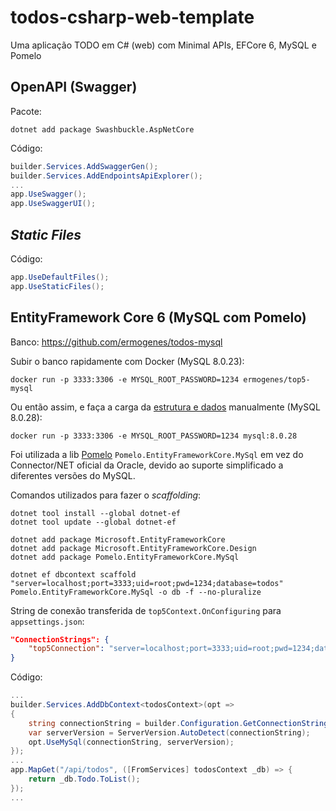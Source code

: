 # todos-csharp-web-template
Uma aplicação TODO em C# (web) com Minimal APIs, EFCore 6, MySQL e Pomelo

## OpenAPI (Swagger)

Pacote:
```
dotnet add package Swashbuckle.AspNetCore
```

Código:
```cs
builder.Services.AddSwaggerGen();
builder.Services.AddEndpointsApiExplorer();
...
app.UseSwagger();
app.UseSwaggerUI();
```

## _Static Files_

Código:
```cs
app.UseDefaultFiles();
app.UseStaticFiles();
```

## EntityFramework Core 6 (MySQL com Pomelo)

Banco: https://github.com/ermogenes/todos-mysql

Subir o banco rapidamente com Docker (MySQL 8.0.23):

```
docker run -p 3333:3306 -e MYSQL_ROOT_PASSWORD=1234 ermogenes/top5-mysql
```

Ou então assim, e faça a carga da [estrutura e dados](https://github.com/ermogenes/top5-mysql/blob/master/scripts/top5.sql) manualmente  (MySQL 8.0.28):

```
docker run -p 3333:3306 -e MYSQL_ROOT_PASSWORD=1234 mysql:8.0.28
```

Foi utilizada a lib [Pomelo](https://github.com/PomeloFoundation/Pomelo.EntityFrameworkCore.MySql) `Pomelo.EntityFrameworkCore.MySql` em vez do Connector/NET oficial da Oracle, devido ao suporte simplificado a diferentes versões do MySQL.

Comandos utilizados para fazer o _scaffolding_:

```
dotnet tool install --global dotnet-ef
dotnet tool update --global dotnet-ef

dotnet add package Microsoft.EntityFrameworkCore
dotnet add package Microsoft.EntityFrameworkCore.Design
dotnet add package Pomelo.EntityFrameworkCore.MySql

dotnet ef dbcontext scaffold "server=localhost;port=3333;uid=root;pwd=1234;database=todos" Pomelo.EntityFrameworkCore.MySql -o db -f --no-pluralize
```

String de conexão transferida de `top5Context.OnConfiguring` para `appsettings.json`:

```json
"ConnectionStrings": {
    "top5Connection": "server=localhost;port=3333;uid=root;pwd=1234;database=todos"
}
```

Código:
```cs
...
builder.Services.AddDbContext<todosContext>(opt =>
{
    string connectionString = builder.Configuration.GetConnectionString("todosConnection");
    var serverVersion = ServerVersion.AutoDetect(connectionString);
    opt.UseMySql(connectionString, serverVersion);
});
...
app.MapGet("/api/todos", ([FromServices] todosContext _db) => {
    return _db.Todo.ToList();
});
...
```



